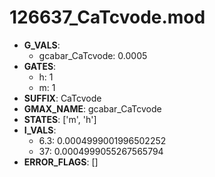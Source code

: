 # 126637_CaTcvode.mod

- **G_VALS**:
  - gcabar_CaTcvode: 0.0005
- **GATES**:
  - h: 1
  - m: 1
- **SUFFIX**: CaTcvode
- **GMAX_NAME**: gcabar_CaTcvode
- **STATES**: ['m', 'h']
- **I_VALS**:
  - 6.3: 0.0004999001996502252
  - 37: 0.0004999055267565794
- **ERROR_FLAGS**: []

